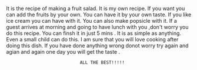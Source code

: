 It is the recipe of making a fruit salad.
It is my own recipe.
If you want you can add the fruits by your own.
You can have it by your own taste.
If you like ice cream you can have with it.
You can also make popsicle with it.
If a guest arrives at morning and going to have lunch with you ,don't worry you do this recipe.
You can finsh it in just 5 mins .
It is as simple as anything.
Even a small child can do this. 
I am sure that you will love cooking after doing this dish.
If you have done anything wrong donot worry try again and agian and again one day you will get the taste .
                             
                                ALL THE BEST!!!!!